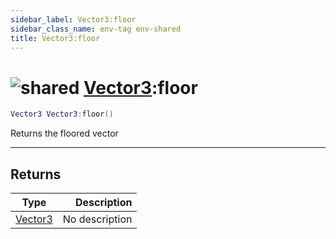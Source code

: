 ```yaml
---
sidebar_label: Vector3:floor
sidebar_class_name: env-tag env-shared
title: Vector3:floor
---
```


# <img src='/img/wiki/shared.png' alt='shared' classname='env-tag' /> [Vector3](../vector3/README.md):floor

```lua
Vector3 Vector3:floor()
```

Returns the floored vector<br/>

-----------------
## Returns

| Type   | Description |
| ------ | ----------: |
| [Vector3](../vector3/README.md) | No description |
